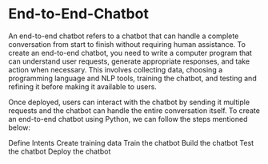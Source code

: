 # End-to-End-Chatbot
An end-to-end chatbot refers to a chatbot that can handle a complete conversation from start to finish without requiring human assistance. To create an end-to-end chatbot, you need to write a computer program that can understand user requests, generate appropriate responses, and take action when necessary.  This involves collecting data, choosing a programming language and NLP tools, training the chatbot, and testing and refining it before making it available to users.

Once deployed, users can interact with the chatbot by sending it multiple requests and the chatbot can handle the entire conversation itself. To create an end-to-end chatbot using Python, we can follow the steps mentioned below:

Define Intents
Create training data
Train the chatbot
Build the chatbot
Test the chatbot
Deploy the chatbot
